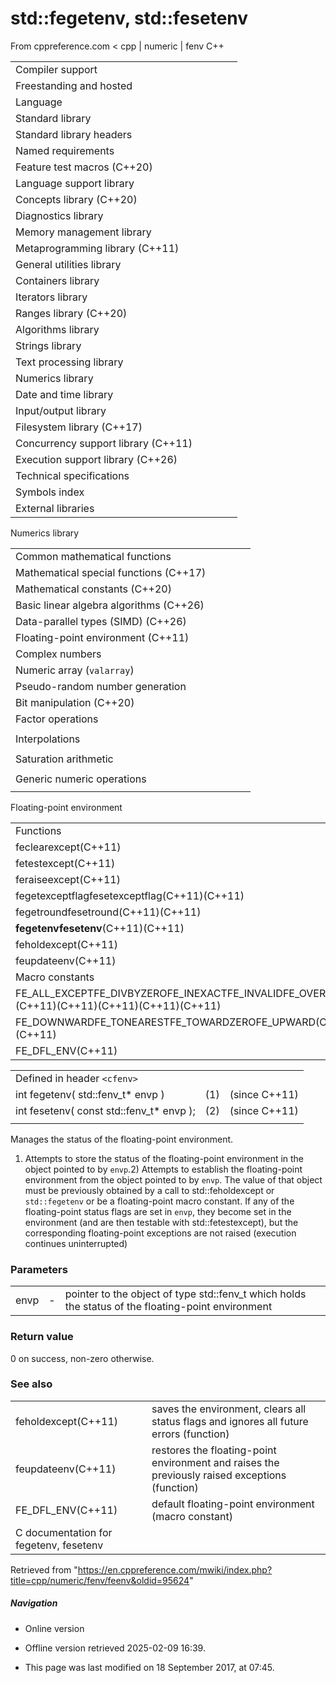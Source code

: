 # std::fegetenv, std::fesetenv

From cppreference.com
< cpp‎ | numeric‎ | fenv
C++

|  |  |  |  |  |
| --- | --- | --- | --- | --- |
| Compiler support | | | | |
| Freestanding and hosted | | | | |
| Language | | | | |
| Standard library | | | | |
| Standard library headers | | | | |
| Named requirements | | | | |
| Feature test macros (C++20) | | | | |
| Language support library | | | | |
| Concepts library (C++20) | | | | |
| Diagnostics library | | | | |
| Memory management library | | | | |
| Metaprogramming library (C++11) | | | | |
| General utilities library | | | | |
| Containers library | | | | |
| Iterators library | | | | |
| Ranges library (C++20) | | | | |
| Algorithms library | | | | |
| Strings library | | | | |
| Text processing library | | | | |
| Numerics library | | | | |
| Date and time library | | | | |
| Input/output library | | | | |
| Filesystem library (C++17) | | | | |
| Concurrency support library (C++11) | | | | |
| Execution support library (C++26) | | | | |
| Technical specifications | | | | |
| Symbols index | | | | |
| External libraries | | | | |

Numerics library

|  |  |  |  |  |
| --- | --- | --- | --- | --- |
| Common mathematical functions | | | | |
| Mathematical special functions (C++17) | | | | |
| Mathematical constants (C++20) | | | | |
| Basic linear algebra algorithms (C++26) | | | | |
| Data-parallel types (SIMD) (C++26) | | | | |
| Floating-point environment (C++11) | | | | |
| Complex numbers | | | | |
| Numeric array (`valarray`) | | | | |
| Pseudo-random number generation | | | | |
| Bit manipulation (C++20) | | | | |
| Factor operations | | | | |
| |  |  |  |  |  | | --- | --- | --- | --- | --- | | gcd(C++17) | | | | | | |  |  |  |  |  | | --- | --- | --- | --- | --- | | lcm(C++17) | | | | | |
| Interpolations | | | | |
| |  |  |  |  |  | | --- | --- | --- | --- | --- | | midpoint(C++20) | | | | | | |  |  |  |  |  | | --- | --- | --- | --- | --- | | lerp(C++20) | | | | | |
| Saturation arithmetic | | | | |
| |  |  |  |  |  | | --- | --- | --- | --- | --- | | add_sat(C++26) | | | | | | sub_sat(C++26) | | | | | | saturate_cast(C++26) | | | | | | |  |  |  |  |  | | --- | --- | --- | --- | --- | | mul_sat(C++26) | | | | | | div_sat(C++26) | | | | | |  | | | | | |
| Generic numeric operations | | | | |
| |  |  |  |  |  | | --- | --- | --- | --- | --- | | iota(C++11) | | | | | | ranges::iota(C++23) | | | | | | accumulate | | | | | | inner_product | | | | | | adjacent_difference | | | | | | partial_sum | | | | | | |  |  |  |  |  | | --- | --- | --- | --- | --- | | reduce(C++17) | | | | | | transform_reduce(C++17) | | | | | | inclusive_scan(C++17) | | | | | | exclusive_scan(C++17) | | | | | | transform_inclusive_scan(C++17) | | | | | | transform_exclusive_scan(C++17) | | | | | |

Floating-point environment

|  |  |  |  |  |
| --- | --- | --- | --- | --- |
| Functions | | | | |
| feclearexcept(C++11) | | | | |
| fetestexcept(C++11) | | | | |
| feraiseexcept(C++11) | | | | |
| fegetexceptflagfesetexceptflag(C++11)(C++11) | | | | |
| fegetroundfesetround(C++11)(C++11) | | | | |
| ****fegetenvfesetenv****(C++11)(C++11) | | | | |
| feholdexcept(C++11) | | | | |
| feupdateenv(C++11) | | | | |
| Macro constants | | | | |
| FE_ALL_EXCEPTFE_DIVBYZEROFE_INEXACTFE_INVALIDFE_OVERFLOWFE_UNDERFLOW(C++11)(C++11)(C++11)(C++11)(C++11)(C++11) | | | | |
| FE_DOWNWARDFE_TONEARESTFE_TOWARDZEROFE_UPWARD(C++11)(C++11)(C++11)(C++11) | | | | |
| FE_DFL_ENV(C++11) | | | | |

|  |  |  |
| --- | --- | --- |
| Defined in header `<cfenv>` |  |  |
| int fegetenv( std::fenv_t\* envp ) | (1) | (since C++11) |
| int fesetenv( const std::fenv_t\* envp ); | (2) | (since C++11) |
|  |  |  |

Manages the status of the floating-point environment.

1) Attempts to store the status of the floating-point environment in the object pointed to by `envp`.2) Attempts to establish the floating-point environment from the object pointed to by `envp`. The value of that object must be previously obtained by a call to std::feholdexcept or `std::fegetenv` or be a floating-point macro constant. If any of the floating-point status flags are set in `envp`, they become set in the environment (and are then testable with std::fetestexcept), but the corresponding floating-point exceptions are not raised (execution continues uninterrupted)

### Parameters

|  |  |  |
| --- | --- | --- |
| envp | - | pointer to the object of type std::fenv_t which holds the status of the floating-point environment |

### Return value

​0​ on success, non-zero otherwise.

### See also

|  |  |
| --- | --- |
| feholdexcept(C++11) | saves the environment, clears all status flags and ignores all future errors   (function) |
| feupdateenv(C++11) | restores the floating-point environment and raises the previously raised exceptions   (function) |
| FE_DFL_ENV(C++11) | default floating-point environment   (macro constant) |
| C documentation for fegetenv, fesetenv | |

Retrieved from "<https://en.cppreference.com/mwiki/index.php?title=cpp/numeric/fenv/feenv&oldid=95624>"

##### Navigation

- Online version
- Offline version retrieved 2025-02-09 16:39.

- This page was last modified on 18 September 2017, at 07:45.
